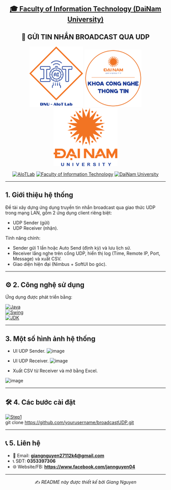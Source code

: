 <h2 align="center">
    <a href="https://dainam.edu.vn/vi/khoa-cong-nghe-thong-tin">
    🎓 Faculty of Information Technology (DaiNam University)
    </a>
</h2>
<h2 align="center">
   🚀 GỬI TIN NHẮN BROADCAST QUA UDP
</h2>
<div align="center">
    <p align="center">
        <img src="docs/aiotlab_logo.png" alt="AIoTLab Logo" width="170"/>
        <img src="docs/fitdnu_logo.png" alt="FIT DNU Logo" width="180"/>
        <img src="docs/dnu_logo.png" alt="DaiNam University Logo" width="200"/>
    </p>

<div align="center">

[![AIoTLab](https://img.shields.io/badge/AIoTLab-green?style=for-the-badge)](https://www.facebook.com/DNUAIoTLab)
[![Faculty of Information Technology](https://img.shields.io/badge/Faculty%20of%20Information%20Technology-blue?style=for-the-badge)](https://dainam.edu.vn/vi/khoa-cong-nghe-thong-tin)
[![DaiNam University](https://img.shields.io/badge/DaiNam%20University-orange?style=for-the-badge)](https://dainam.edu.vn)

</div>

</div>

---

## 1. Giới thiệu hệ thống
Đề tài xây dựng ứng dụng truyền tin nhắn broadcast qua giao thức UDP trong mạng LAN, gồm 2 ứng dụng client riêng biệt: 
- UDP Sender (gửi) 
- UDP Receiver (nhận). 

Tính năng chính: 
- Sender gửi 1 lần hoặc Auto Send (định kỳ) và lưu lịch sử. 
- Receiver lắng nghe trên cổng UDP, hiển thị log (Time, Remote IP, Port, Message) và xuất CSV. 
- Giao diện hiện đại (Nimbus + SoftUI bo góc).

---

## ⚙️ 2. Công nghệ sử dụng
Ứng dụng được phát triển bằng:

[![Java](https://img.shields.io/badge/Java-ED8B00?style=for-the-badge&logo=openjdk&logoColor=white)](https://www.oracle.com/java/)  
[![Swing](https://img.shields.io/badge/Java%20Swing-007396?style=for-the-badge&logo=java&logoColor=white)](https://docs.oracle.com/javase/tutorial/uiswing/)  
[![JDK](https://img.shields.io/badge/JDK-8+-green?style=for-the-badge&logo=java&logoColor=white)](https://www.oracle.com/java/technologies/javase/javase8-archive-downloads.html)  

---

## 3. Một số hình ảnh hệ thống
- UI UDP Sender.
  <img width="850" height="476" alt="image" src="https://github.com/user-attachments/assets/5797ec8c-f2e2-4a9e-bfd9-d6adc2b6e136" />

- UI UDP Receiver.
  <img width="979" height="565" alt="image" src="https://github.com/user-attachments/assets/b54ecd25-0405-40e6-986b-a0a32ee4f4c7" />

- Xuất CSV từ Receiver và mở bằng Excel. 
<img width="673" height="502" alt="image" src="https://github.com/user-attachments/assets/c10f5968-0fda-4c4c-b6bb-92e00c7ab8c3" />


---

## 🛠️ 4. Các bước cài đặt
[![Step1](https://img.shields.io/badge/1-Clone%20source%20code-blue?style=for-the-badge)]()  
git clone https://github.com/yourusername/broadcastUDP.git

---

## 📞 5. Liên hệ
- 📧 Email: **giangnguyen27112k4@gmail.com**  
- 📞 SĐT: **0353397306**  
- 🌐 Website/FB: **https://www.facebook.com/jannguyen04**

---

<p align="center">
    ✍️ <em>README này được thiết kế bởi Giang Nguyen</em>
</p>
